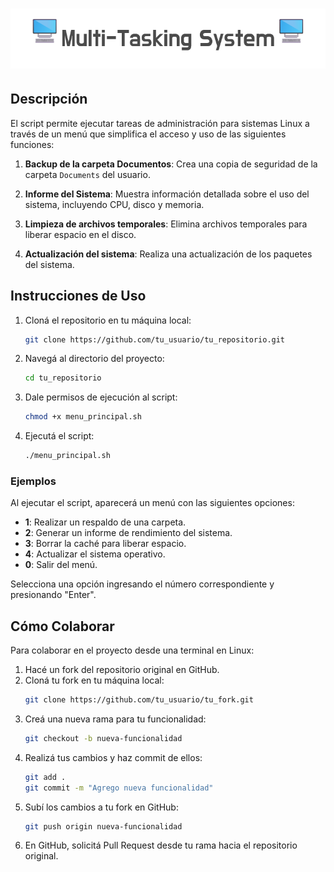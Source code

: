# ![Titulo](banner.png)

## Descripción

El script permite ejecutar tareas de administración para sistemas Linux a través de un menú que simplifica el acceso y uso de las siguientes funciones:
1. **Backup de la carpeta Documentos**: Crea una copia de seguridad de la carpeta `Documents` del usuario.

2. **Informe del Sistema**: Muestra información detallada sobre el uso del sistema, incluyendo CPU, disco y memoria.

3. **Limpieza de archivos temporales**: Elimina archivos temporales para liberar espacio en el disco.

4. **Actualización del sistema**: Realiza una actualización de los paquetes del sistema.

## Instrucciones de Uso

1. Cloná el repositorio en tu máquina local:
    ```bash
    git clone https://github.com/tu_usuario/tu_repositorio.git
    ```
2. Navegá al directorio del proyecto:
    ```bash
    cd tu_repositorio
    ```
3. Dale permisos de ejecución al script:
    ```bash
    chmod +x menu_principal.sh
    ```
4. Ejecutá el script:
    ```bash
    ./menu_principal.sh
    ```

### Ejemplos

Al ejecutar el script, aparecerá un menú con las siguientes opciones:

- **1**: Realizar un respaldo de una carpeta.
- **2**: Generar un informe de rendimiento del sistema.
- **3**: Borrar la caché para liberar espacio.
- **4**: Actualizar el sistema operativo.
- **0**: Salir del menú.

Selecciona una opción ingresando el número correspondiente y presionando "Enter".

## Cómo Colaborar

Para colaborar en el proyecto desde una terminal en Linux:

1. Hacé un fork del repositorio original en GitHub.
2. Cloná tu fork en tu máquina local:
    ```bash
    git clone https://github.com/tu_usuario/tu_fork.git
    ```
3. Creá una nueva rama para tu funcionalidad:
    ```bash
    git checkout -b nueva-funcionalidad
    ```
4. Realizá tus cambios y haz commit de ellos:
    ```bash
    git add .
    git commit -m "Agrego nueva funcionalidad"
    ```
5. Subí los cambios a tu fork en GitHub:
    ```bash
    git push origin nueva-funcionalidad
    ```
6. En GitHub, solicitá Pull Request desde tu rama hacia el repositorio original.





